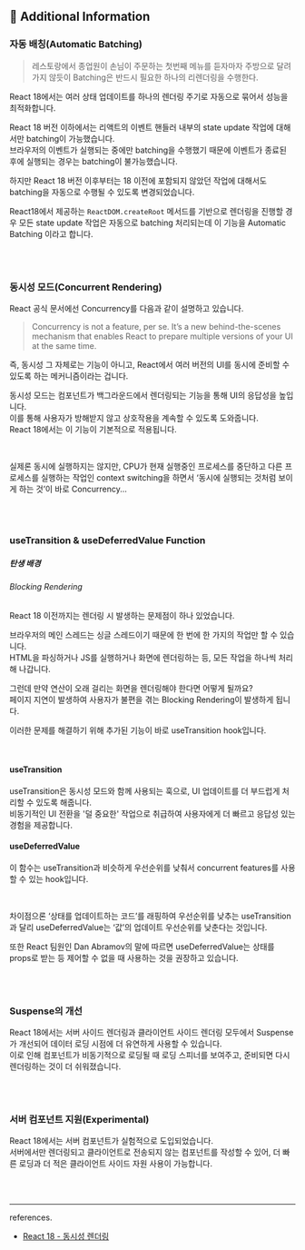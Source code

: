 ## 🧐 Additional Information

### 자동 배칭(Automatic Batching)

> 레스토랑에서 종업원이 손님이 주문하는 첫번째 메뉴를 듣자마자 주방으로 달려가지 않듯이 Batching은 반드시 필요한 하나의 리렌더링을 수행한다.

React 18에서는 여러 상태 업데이트를 하나의 렌더링 주기로 자동으로 묶어서 성능을 최적화합니다. <br />

React 18 버전 이하에서는 리액트의 이벤트 핸들러 내부의 state update 작업에 대해서만 batching이 가능했습니다.<br />
브라우저의 이벤트가 실행되는 중에만 batching을 수행했기 때문에 이벤트가 종료된 후에 실행되는 경우는 batching이 불가능했습니다.

하지만 React 18 버전 이후부터는 18 이전에 포함되지 않았던 작업에 대해서도 batching을 자동으로 수행될 수 있도록 변경되었습니다.

React18에서 제공하는 `ReactDOM.createRoot` 메서드를 기반으로 렌더링을 진행할 경우 모든 state update 작업은 자동으로 batching 처리되는데 이 기능을 Automatic Batching 이라고 합니다.

<br />
<br />

### 동시성 모드(Concurrent Rendering)

React 공식 문서에선 Concurrency를 다음과 같이 설명하고 있습니다.

> Concurrency is not a feature, per se.
> It’s a new behind-the-scenes mechanism that enables React to prepare multiple versions of your UI at the same time.

즉, 동시성 그 자체로는 기능이 아니고, React에서 여러 버전의 UI를 동시에 준비할 수 있도록 하는 메커니즘이라는 겁니다.

동시성 모드는 컴포넌트가 백그라운드에서 렌더링되는 기능을 통해 UI의 응답성을 높입니다. <br />
이를 통해 사용자가 방해받지 않고 상호작용을 계속할 수 있도록 도와줍니다. <br />
React 18에서는 이 기능이 기본적으로 적용됩니다.

<br />

실제론 동시에 실행하지는 않지만, CPU가 현재 실행중인 프로세스를 중단하고 다른 프로세스를 실행하는 작업인 context switching을 하면서 ‘동시에 실행되는 것처럼 보이게 하는 것’이 바로 Concurrency...

<br />
<br />

### useTransition & useDeferredValue Function

##### 탄생 배경

###### Blocking Rendering

React 18 이전까지는 렌더링 시 발생하는 문제점이 하나 있었습니다.

브라우저의 메인 스레드는 싱글 스레드이기 때문에 한 번에 한 가지의 작업만 할 수 있습니다. <br />
HTML을 파싱하거나 JS를 실행하거나 화면에 렌더링하는 등, 모든 작업을 하나씩 처리해 나갑니다.

그런데 만약 연산이 오래 걸리는 화면을 렌더링해야 한다면 어떻게 될까요? <br />
페이지 지연이 발생하여 사용자가 불편을 겪는 Blocking Rendering이 발생하게 됩니다.

이러한 문제를 해결하기 위해 추가된 기능이 바로 useTransition hook입니다.

<br />

#### useTransition

useTransition은 동시성 모드와 함께 사용되는 훅으로, UI 업데이트를 더 부드럽게 처리할 수 있도록 해줍니다. <br />
비동기적인 UI 전환을 '덜 중요한' 작업으로 취급하여 사용자에게 더 빠르고 응답성 있는 경험을 제공합니다.

#### useDeferredValue

이 함수는 useTransition과 비슷하게 우선순위를 낮춰서 concurrent features를 사용할 수 있는 hook입니다.

<br />

차이점으론 ‘상태를 업데이트하는 코드’를 래핑하여 우선순위를 낮추는 useTransition과 달리 useDeferredValue는 ‘값’의 업데이트 우선순위를 낮춘다는 것입니다.

또한 React 팀원인 Dan Abramov의 말에 따르면 useDeferredValue는 상태를 props로 받는 등 제어할 수 없을 때 사용하는 것을 권장하고 있습니다.

<br />
<br />

### Suspense의 개선

React 18에서는 서버 사이드 렌더링과 클라이언트 사이드 렌더링 모두에서 Suspense가 개선되어 데이터 로딩 시점에 더 유연하게 사용할 수 있습니다. <br />
이로 인해 컴포넌트가 비동기적으로 로딩될 때 로딩 스피너를 보여주고, 준비되면 다시 렌더링하는 것이 더 쉬워졌습니다.

<br />
<br />

### 서버 컴포넌트 지원(Experimental)

React 18에서는 서버 컴포넌트가 실험적으로 도입되었습니다. <br />
서버에서만 렌더링되고 클라이언트로 전송되지 않는 컴포넌트를 작성할 수 있어, 더 빠른 로딩과 더 적은 클라이언트 사이드 자원 사용이 가능합니다.

<br />
<br />
<hr />

references.

- [React 18 - 동시성 렌더링](https://tecoble.techcourse.co.kr/post/2023-07-09-concurrent_rendering/)

